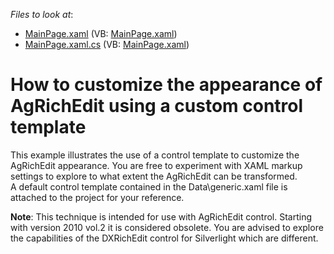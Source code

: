 <!-- default file list -->
*Files to look at*:

* [MainPage.xaml](./CS/SilverlightApplication8/MainPage.xaml) (VB: [MainPage.xaml](./VB/SilverlightApplication8/MainPage.xaml))
* [MainPage.xaml.cs](./CS/SilverlightApplication8/MainPage.xaml.cs) (VB: [MainPage.xaml](./VB/SilverlightApplication8/MainPage.xaml))
<!-- default file list end -->
# How to customize the appearance of AgRichEdit using a custom control template


<p>This example illustrates the use of a control template to customize the AgRichEdit appearance. You are free to experiment with XAML markup settings to explore to what extent the AgRichEdit can be transformed.<br />
A default control template contained in the Data\generic.xaml file is attached to the project for your reference.</p><p><strong>Note</strong>: This technique is intended for use with AgRichEdit control. Starting with version 2010 vol.2 it is considered obsolete. You are advised to explore the capabilities of the DXRichEdit control for Silverlight  which are different. </p>

<br/>


